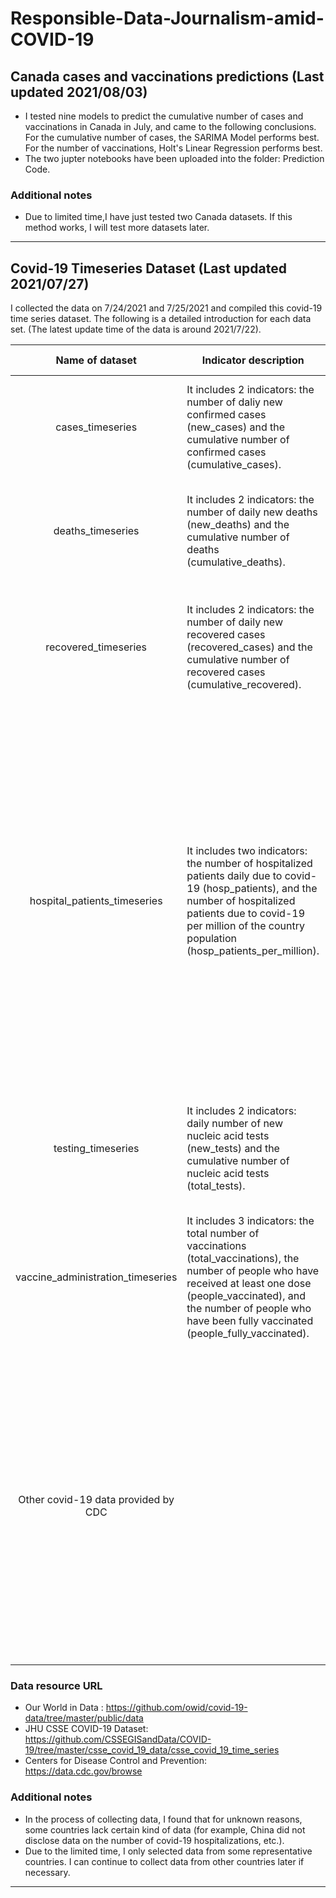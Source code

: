 Responsible-Data-Journalism-amid-COVID-19
===
Canada cases and vaccinations predictions (Last updated 2021/08/03)
---
* I tested nine models to predict the cumulative number of cases and vaccinations in Canada in July, and came to the following conclusions. For the cumulative number of cases, the SARIMA Model performs best. For the number of vaccinations, Holt's Linear Regression performs best. 
* The two jupter notebooks have been uploaded into the folder: Prediction Code.
### Additional notes
* Due to limited time,I have just tested two Canada datasets. If this method works, I will test more datasets later.
---
Covid-19 Timeseries Dataset (Last updated 2021/07/27)
---
I collected the data on 7/24/2021 and 7/25/2021 and compiled this covid-19 time series dataset. The following is a detailed introduction for each data set. (The latest update time of the data is around 2021/7/22).  

| Name of dataset  | Indicator description  | Selected countries  | Source| <img width=20000/> Notes<img width=20000/> |
| :--: |-- | -- | -- | -- |
| cases_timeseries | It includes 2 indicators: the number of daliy new confirmed cases (new_cases) and the cumulative number of confirmed cases (cumulative_cases). | Canada, US, China, UK, Brazil, South Africa, Australia | Our World in Data|  |
| deaths_timeseries |It includes 2 indicators: the number of daily new deaths (new_deaths) and the cumulative number of deaths (cumulative_deaths). | Canada, US, China, UK, Brazil, South Africa, Australia | Our World in Data| |
| recovered_timeseries | It includes 2 indicators: the number of daily new recovered cases (recovered_cases) and the cumulative number of recovered cases (cumulative_recovered). | Canada, US, China, UK, Brazil, South Africa, Australia | JHU CSSE COVID-19 Dataset | US has stopped updating the data since 2020/12/14. UK has stopped updating the data since 2020/4/12. |
| hospital_patients_timeseries | It includes two indicators: the number of hospitalized patients daily due to covid-19 (hosp_patients), and the number of hospitalized patients due to covid-19 per million of the country population (hosp_patients_per_million). | Canada, US, UK | Our World in Data | The data from Our World in Data comes from the European Centre for Disease Prevention and Control (ECDC) for a select number of European countries; and government sources for the United Kingdom, the United States, Canada, Israel, and Algeria. They are unable to provide data on hospitalizations for other countries for now. I just selected three of these countries.|
| testing_timeseries | It includes 2 indicators: daily number of new nucleic acid tests (new_tests) and the cumulative number of nucleic acid tests (total_tests). |Canada, US, UK, Australia |Our World in Data | Many countries are not providing the data, such as China and Brazil. I just selected four of these countries. |
| vaccine_administration_timeseries | It includes 3 indicators: the total number of vaccinations (total_vaccinations), the number of people who have received at least one dose (people_vaccinated), and the number of people who have been fully vaccinated (people_fully_vaccinated). | Canada, US, China, UK, Brazil, South Africa, Australia | Our World in Data | China only has data on the total number of vaccinations. Australia fails to provide data for the latter two indicators from 2021/3/15 to 2021/5/23. |
| Other covid-19 data provided by CDC | | US | Centers for Disease Control and Prevention | I found a lot of more detailed data from the United States on the CDC website, which is very interesting. For example, the number of deaths divided by indicators such as age, gender, and race. Because the CSV format data sheet does not support multiple sheets, I changed the format of the data sheet to xlsx.| 
### Data resource URL
* Our World in Data : <https://github.com/owid/covid-19-data/tree/master/public/data>
* JHU CSSE COVID-19 Dataset: <https://github.com/CSSEGISandData/COVID-19/tree/master/csse_covid_19_data/csse_covid_19_time_series>
* Centers for Disease Control and Prevention: <https://data.cdc.gov/browse>
### Additional notes
* In the process of collecting data, I found that for unknown reasons, some countries lack certain kind of data (for example, China did not disclose data on the number of covid-19 hospitalizations, etc.).
* Due to the limited time, I only selected data from some representative countries. I can continue to collect data from other countries later if necessary.

---
